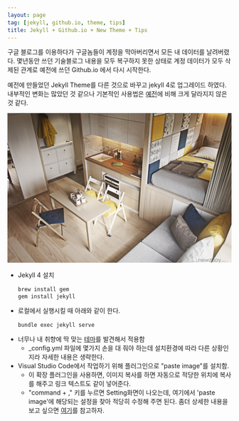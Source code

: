 ```yaml
---
layout: page
tag: [jekyll, github.io, theme, tips]
title: Jekyll + Github.io + New Theme + Tips
---
```


구글 블로그를 이용하다가 구글놈들이 계정을 막아버리면서 모든 내 데이터를 날려버렸다.
몇년동안 쓰던 기술블로그 내용을 모두 복구하지 못한 상태로 계정 데이터가 모두 삭제된 관계로 예전에 쓰던 Github.io 에서 다시 시작한다.

예전에 만들었던 Jekyll Theme를 다른 것으로 바꾸고 jekyll 4로 업그레이드 하였다.
내부적인 변화는 많았던 것 같으나 기본적인 사용법은 [예전](https://superwhyun.github.io/documentation/2018/02/02/github-blog/)에 비해 크게 달라지지 않은것 같다.


![wanna have this room](/assets/images/2020-02-24-23-13-34.png)


- Jekyll 4 설치 
  ```
  brew install gem
  gem install jekyll
  ```
- 로컬에서 실행시킬 때 아래와 같이 한다.
  ``` 
  bundle exec jekyll serve
  ```
- 너무나 내 취향에 딱 맞는 [테마](https://github.com/simpleyyt/jekyll-theme-next)를 발견해서 적용함
  - _config.yml 파일에 몇가지 손을 대 줘야 하는데 설치환경에 따라 다른 상황인지라 자세한 내용은 생략한다.
- Visual Studio Code에서 작업하기 위해 플러그인으로 "paste image"를 설치함. 
  - 이 확장 플러그인을 사용하면, 이미지 복사를 하면 자동으로 적당한 위치에 복사를 해주고 링크 텍스트도 같이 넣어준다.
  - "command + ," 키를 누르면 Setting화면이 나오는데, 여기에서 'paste image'에 해당되는 설정을 찾아 적당히 수정해 주면 된다. 좀더 상세한 내용을 보고 싶으면 [여기](https://teamsmiley.github.io/2019/02/14/vscode-paste-image/)를 참고하자.

